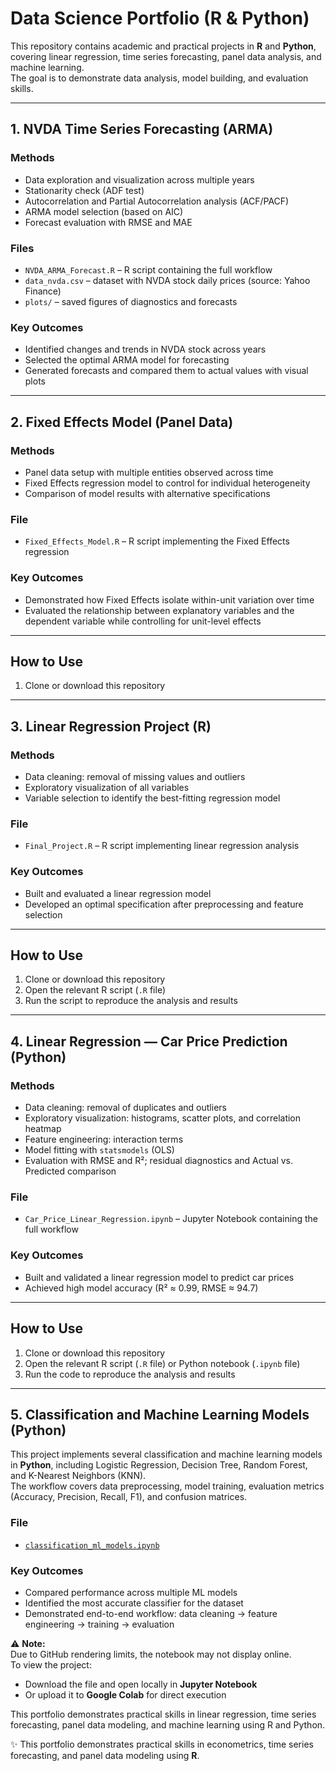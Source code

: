 # Data Science Portfolio (R & Python)

This repository contains academic and practical projects in **R** and **Python**,  
covering linear regression, time series forecasting, panel data analysis, and machine learning.  
The goal is to demonstrate data analysis, model building, and evaluation skills.

---

## 1. NVDA Time Series Forecasting (ARMA)

### Methods
- Data exploration and visualization across multiple years
- Stationarity check (ADF test)
- Autocorrelation and Partial Autocorrelation analysis (ACF/PACF)
- ARMA model selection (based on AIC)
- Forecast evaluation with RMSE and MAE

### Files
- `NVDA_ARMA_Forecast.R` – R script containing the full workflow  
- `data_nvda.csv` – dataset with NVDA stock daily prices (source: Yahoo Finance)  
- `plots/` – saved figures of diagnostics and forecasts  

### Key Outcomes
- Identified changes and trends in NVDA stock across years  
- Selected the optimal ARMA model for forecasting  
- Generated forecasts and compared them to actual values with visual plots  

---

## 2. Fixed Effects Model (Panel Data)

### Methods
- Panel data setup with multiple entities observed across time  
- Fixed Effects regression model to control for individual heterogeneity  
- Comparison of model results with alternative specifications  

### File
- `Fixed_Effects_Model.R` – R script implementing the Fixed Effects regression  

### Key Outcomes
- Demonstrated how Fixed Effects isolate within-unit variation over time  
- Evaluated the relationship between explanatory variables and the dependent variable while controlling for unit-level effects  

---

## How to Use
1. Clone or download this repository

---

## 3. Linear Regression Project (R)

### Methods
- Data cleaning: removal of missing values and outliers  
- Exploratory visualization of all variables  
- Variable selection to identify the best-fitting regression model  

### File
- `Final_Project.R` – R script implementing linear regression analysis  

### Key Outcomes
- Built and evaluated a linear regression model  
- Developed an optimal specification after preprocessing and feature selection  

---

## How to Use
1. Clone or download this repository  
2. Open the relevant R script (`.R` file)  
3. Run the script to reproduce the analysis and results  

---

## 4. Linear Regression — Car Price Prediction (Python)

### Methods
- Data cleaning: removal of duplicates and outliers  
- Exploratory visualization: histograms, scatter plots, and correlation heatmap  
- Feature engineering: interaction terms  
- Model fitting with `statsmodels` (OLS)  
- Evaluation with RMSE and R²; residual diagnostics and Actual vs. Predicted comparison  

### File
- `Car_Price_Linear_Regression.ipynb` – Jupyter Notebook containing the full workflow  

### Key Outcomes
- Built and validated a linear regression model to predict car prices  
- Achieved high model accuracy (R² ≈ 0.99, RMSE ≈ 94.7)  

---

## How to Use
1. Clone or download this repository  
2. Open the relevant R script (`.R` file) or Python notebook (`.ipynb` file)  
3. Run the code to reproduce the analysis and results  

---

## 5. Classification and Machine Learning Models (Python)

This project implements several classification and machine learning models in **Python**,
including Logistic Regression, Decision Tree, Random Forest, and K-Nearest Neighbors (KNN).  
The workflow covers data preprocessing, model training, evaluation metrics (Accuracy, Precision, Recall, F1), 
and confusion matrices.

### File
- [`classification_ml_models.ipynb`](https://github.com/avital0411-create/NVDA-TimeSeries/blob/main/עבודה%20מסכמת%20בפייתון%20(3)%20(3)%20(1).ipynb)

### Key Outcomes
- Compared performance across multiple ML models  
- Identified the most accurate classifier for the dataset  
- Demonstrated end-to-end workflow: data cleaning → feature engineering → training → evaluation

⚠️ **Note:**  
Due to GitHub rendering limits, the notebook may not display online.  
To view the project:  
- Download the file and open locally in **Jupyter Notebook**  
- Or upload it to **Google Colab** for direct execution

This portfolio demonstrates practical skills in linear regression, time series forecasting, panel data modeling, and machine learning using R and Python.


✨ This portfolio demonstrates practical skills in econometrics, time series forecasting, and panel data modeling using **R**.
